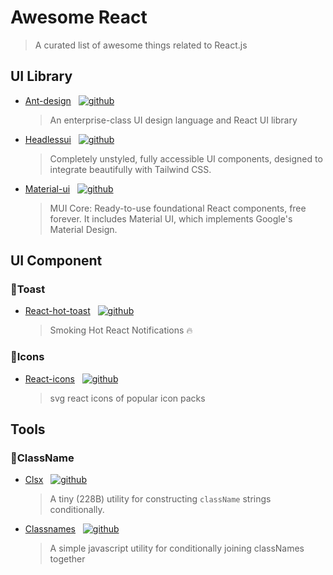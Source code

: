 # Awesome React
> A curated list of awesome things related to React.js

## UI Library
- [Ant-design](https://ant.design/) &nbsp;&nbsp;[![github](https://img.shields.io/github/stars/ant-design/ant-design?style=social)](https://github.com/ant-design/ant-design)
  > An enterprise-class UI design language and React UI library 
- [Headlessui](https://headlessui.com/) &nbsp;&nbsp;[![github](https://img.shields.io/github/stars/tailwindlabs/headlessui?style=social)](https://github.com/tailwindlabs/headlessui)
  > Completely unstyled, fully accessible UI components, designed to integrate beautifully with Tailwind CSS.
- [Material-ui](https://mui.com/core/) &nbsp;&nbsp;[![github](https://img.shields.io/github/stars/mui/material-ui?style=social)](https://github.com/mui/material-ui)
  > MUI Core: Ready-to-use foundational React components, free forever. It includes Material UI, which implements Google's Material Design.

## UI Component
### 🍇Toast
- [React-hot-toast](https://mui.com/core/) &nbsp;&nbsp;[![github](https://img.shields.io/github/stars/timolins/react-hot-toast?style=social)](https://react-hot-toast.com/)
  > Smoking Hot React Notifications 🔥

### 🍈Icons
- [React-icons](https://react-icons.github.io/react-icons/) &nbsp;&nbsp;[![github](https://img.shields.io/github/stars/react-icons/react-icons?style=social)](https://react-icons.github.io/react-icons/)
  > svg react icons of popular icon packs

## Tools

### 🎃ClassName

- [Clsx](https://github.com/lukeed/clsx) &nbsp;&nbsp;[![github](https://img.shields.io/github/stars/lukeed/clsx?style=social)](https://github.com/lukeed/clsx)
  > A tiny (228B) utility for constructing `className` strings conditionally.

- [Classnames](https://github.com/JedWatson/classnames) &nbsp;&nbsp;[![github](https://img.shields.io/github/stars/JedWatson/classnames?style=social)](https://github.com/JedWatson/classnames)
  > A simple javascript utility for conditionally joining classNames together

